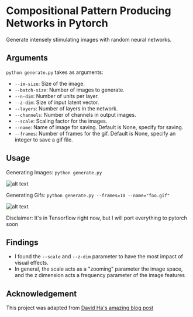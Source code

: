 # Compositional Pattern Producing Networks in Pytorch
Generate intensely stimulating images with random neural networks.

## Arguments
`python generate.py` takes as arguments:
* `--im-size`: Size of the image.
* `--batch-size`: Number of images to generate.
* `--n-dim`: Number of units per layer.
* `--z-dim`: Size of input latent vector.
* `--layers`: Number of layers in the network.
* `--channels`: Number of channels in output images.
* `--scale`: Scaling factor for the images.
* `--name`: Name of image for saving. Default is None, specify for saving.
* `--frames`: Number of frames for the gif. Default is None, specify an integer to save a gif file.

## Usage
Generating Images: `python generate.py` 

![alt text](https://github.com/jbial/cppn-pytorch/blob/master/images/img-06-10-01-3.png)

Generating Gifs: `python generate.py --frames=10 --name="foo.gif"`

![alt text](https://github.com/jbial/cppn-pytorch/blob/master/gifs/trip16.gif)

Disclaimer: It's in Tensorflow right now, but I will port everything to pytorch soon

## Findings
* I found the `--scale` and `--z-dim` parameter to have the most impact of visual effects.
* In general, the scale acts as a "zooming" parameter the image space, and the z dimension acts a frequency parameter of the image features

## Acknowledgement

This project was adapted from [David Ha's amazing blog post](http://blog.otoro.net/2016/03/25/generating-abstract-patterns-with-tensorflow/)

